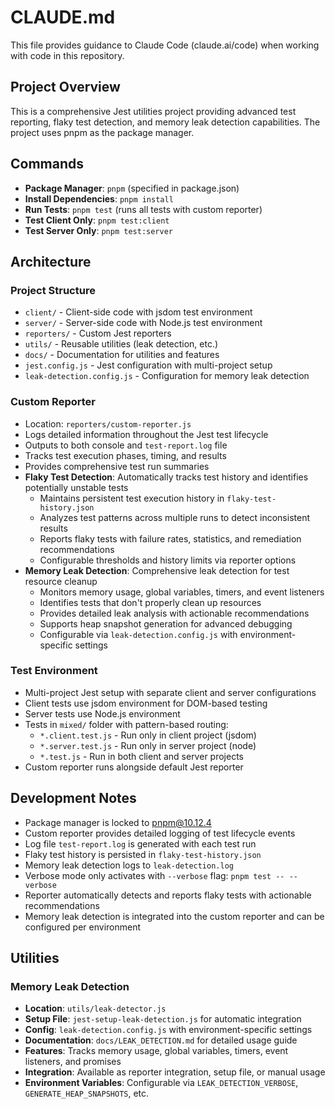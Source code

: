 # CLAUDE.md

This file provides guidance to Claude Code (claude.ai/code) when working with code in this repository.

## Project Overview

This is a comprehensive Jest utilities project providing advanced test reporting, flaky test detection, and memory leak detection capabilities. The project uses pnpm as the package manager.

## Commands

- **Package Manager**: `pnpm` (specified in package.json)
- **Install Dependencies**: `pnpm install`
- **Run Tests**: `pnpm test` (runs all tests with custom reporter)
- **Test Client Only**: `pnpm test:client`
- **Test Server Only**: `pnpm test:server`

## Architecture

### Project Structure
- `client/` - Client-side code with jsdom test environment
- `server/` - Server-side code with Node.js test environment  
- `reporters/` - Custom Jest reporters
- `utils/` - Reusable utilities (leak detection, etc.)
- `docs/` - Documentation for utilities and features
- `jest.config.js` - Jest configuration with multi-project setup
- `leak-detection.config.js` - Configuration for memory leak detection

### Custom Reporter
- Location: `reporters/custom-reporter.js`
- Logs detailed information throughout the Jest test lifecycle
- Outputs to both console and `test-report.log` file
- Tracks test execution phases, timing, and results
- Provides comprehensive test run summaries
- **Flaky Test Detection**: Automatically tracks test history and identifies potentially unstable tests
  - Maintains persistent test execution history in `flaky-test-history.json`
  - Analyzes test patterns across multiple runs to detect inconsistent results
  - Reports flaky tests with failure rates, statistics, and remediation recommendations
  - Configurable thresholds and history limits via reporter options
- **Memory Leak Detection**: Comprehensive leak detection for test resource cleanup
  - Monitors memory usage, global variables, timers, and event listeners
  - Identifies tests that don't properly clean up resources
  - Provides detailed leak analysis with actionable recommendations
  - Supports heap snapshot generation for advanced debugging
  - Configurable via `leak-detection.config.js` with environment-specific settings

### Test Environment
- Multi-project Jest setup with separate client and server configurations
- Client tests use jsdom environment for DOM-based testing
- Server tests use Node.js environment
- Tests in `mixed/` folder with pattern-based routing:
  - `*.client.test.js` - Run only in client project (jsdom)
  - `*.server.test.js` - Run only in server project (node)
  - `*.test.js` - Run in both client and server projects
- Custom reporter runs alongside default Jest reporter

## Development Notes

- Package manager is locked to pnpm@10.12.4
- Custom reporter provides detailed logging of test lifecycle events
- Log file `test-report.log` is generated with each test run
- Flaky test history is persisted in `flaky-test-history.json`
- Memory leak detection logs to `leak-detection.log`
- Verbose mode only activates with `--verbose` flag: `pnpm test -- --verbose`
- Reporter automatically detects and reports flaky tests with actionable recommendations
- Memory leak detection is integrated into the custom reporter and can be configured per environment

## Utilities

### Memory Leak Detection
- **Location**: `utils/leak-detector.js`
- **Setup File**: `jest-setup-leak-detection.js` for automatic integration
- **Config**: `leak-detection.config.js` with environment-specific settings
- **Documentation**: `docs/LEAK_DETECTION.md` for detailed usage guide
- **Features**: Tracks memory usage, global variables, timers, event listeners, and promises
- **Integration**: Available as reporter integration, setup file, or manual usage
- **Environment Variables**: Configurable via `LEAK_DETECTION_VERBOSE`, `GENERATE_HEAP_SNAPSHOTS`, etc.